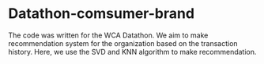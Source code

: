 # Datathon-comsumer-brand

The code was written for the WCA Datathon. We aim to make recommendation system for the organization based on the transaction history. 
Here, we use the SVD and KNN algorithm to make recommendation.
